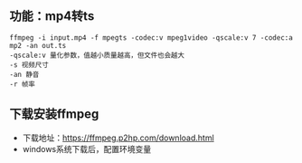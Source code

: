 ## 功能：mp4转ts
```
ffmpeg -i input.mp4 -f mpegts -codec:v mpeg1video -qscale:v 7 -codec:a mp2 -an out.ts
-qscale:v 量化参数，值越小质量越高，但文件也会越大
-s 视频尺寸
-an 静音
-r 帧率
```

## 下载安装ffmpeg

- 下载地址：https://ffmpeg.p2hp.com/download.html
- windows系统下载后，配置环境变量